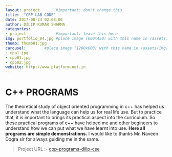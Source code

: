 ```yaml
---
layout: project       #important: don't change this
title:  "CPP LAB CODE"
date: 2017-08-24 02:08:00
author: DILIP KUMAR SHARMA
categories:
- project             #important: leave this here
img: portfolio_04.jpg #place image (600x450) with this name in /assets/img/project/
thumb: thumb01.jpg
carousel:        #place image (1280x600) with this name in /assets/img/project/carousel/
- cpp1.jpg
- cpp01.jpg
- cpp02.jpg
website: http://www.platform.net.in
---
```

# C++ PROGRAMS
The theoretical study of object oriented programming in c++ has helped us understand what the language can help us for real life use.
But to practice that, it is important to brings its practical aspect into the curriculum. So these practical programs of c++ have helped me and other begineers to understand how we can put what we have learnt into use.
**Here all programs are simple demonstrations.**
I would like to thanks Mr. Naveen Dogra sir for always guiding me in the same.
>Project URL :-   [cpp-programs-dilip-cse](https://github.com/PUSSGRC/cpp-programs-dilip-cse/tree/Assignment)
